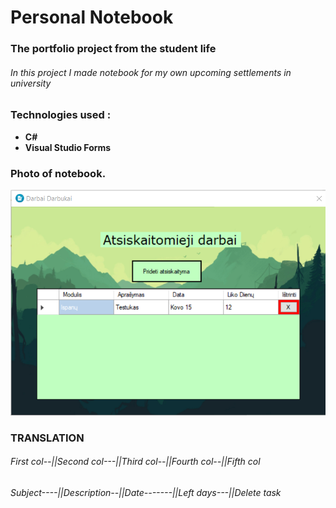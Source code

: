 # Personal Notebook

### The portfolio project from the student life
###### In this project I made notebook for my own upcoming settlements in university

### Technologies used :
* **C#**
* **Visual Studio Forms**


### Photo of notebook.
![app photo](./pic.png)


### TRANSLATION
###### First col--||Second col---||Third col--||Fourth col--||Fifth col	
###### Subject----||Description--||Date-------||Left days---||Delete task
